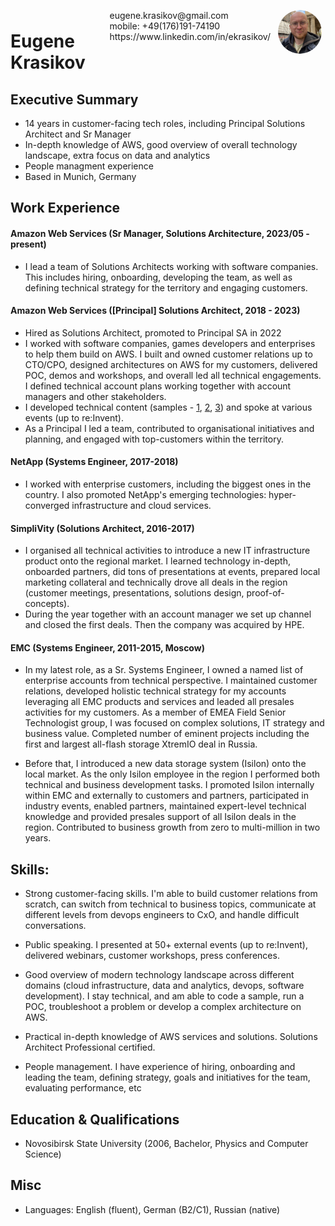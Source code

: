 <img style="float:right;border-radius:50%;width:70px;padding:6px" src="avatar.png" />

<span style="float:right;padding:6px"> 
  eugene.krasikov@gmail.com <br> mobile: +49(176)191-74190 <br> https://www.linkedin.com/in/ekrasikov/
</span>

# Eugene Krasikov  

## Executive Summary

* 14 years in customer-facing tech roles, including Principal Solutions Architect and Sr Manager
* In-depth knowledge of AWS, good overview of overall technology landscape, extra focus on data and analytics
* People managment experience
* Based in Munich, Germany

## Work Experience

#### Amazon Web Services (Sr Manager, Solutions Architecture, 2023/05 - present) 

* I lead a team of Solutions Architects working with software companies. This includes hiring, onboarding, developing the team, as well as defining technical strategy for the territory and engaging customers.

#### Amazon Web Services ([Principal] Solutions Architect, 2018 - 2023) 

* Hired as Solutions Architect, promoted to Principal SA in 2022
* I worked with software companies, games developers and enterprises to help them build on AWS. I built and owned customer relations up to CTO/CPO, designed architectures on AWS for my customers, delivered POC, demos and workshops, and overall led all technical engagements. I defined technical account plans working together with account managers and other stakeholders.
* I developed technical content (samples - [1](https://d1.awsstatic.com/whitepapers/content-delivery-for-games.pdf), [2](https://github.com/aws-samples/aws-lambda-clickhouse), [3](https://docs.aws.amazon.com/whitepapers/latest/best-practices-building-data-lake-for-games/contributors.html)) and spoke at various events (up to re:Invent).
* As a Principal I led a team, contributed to organisational initiatives and planning, and engaged with top-customers within the territory. 

#### NetApp (Systems Engineer, 2017-2018)

* I worked with enterprise customers, including the biggest ones in the country. I also promoted NetApp's emerging technologies: hyper-converged infrastructure and cloud services.

#### SimpliVity (Solutions Architect, 2016-2017)

* I organised all technical activities to introduce a new IT infrastructure product onto the regional market. I learned technology in-depth, onboarded partners, did tons of presentations at events, prepared local marketing collateral and technically drove all deals in the region (customer meetings, presentations, solutions design, proof-of-concepts).
* During the year together with an account manager we set up channel and closed the first deals. Then the company was acquired by HPE.

#### EMC (Systems Engineer, 2011-2015, Moscow)

* In my latest role, as a Sr. Systems Engineer, I owned a named list of enterprise accounts from technical perspective. I maintained customer relations, developed holistic technical strategy for my accounts leveraging all EMC products and services and leaded all presales activities for my customers. As a member of EMEA Field Senior Technologist group, I was focused on complex solutions, IT strategy and business value. Completed number of eminent projects including the first and largest all-flash storage XtremIO deal in Russia.

* Before that, I introduced a new data storage system (Isilon) onto the local market. As the only Isilon employee in the region I performed both technical and business development tasks. I promoted Isilon internally within EMC and externally to customers and partners, participated in industry events, enabled partners, maintained expert-level technical knowledge and provided presales support of all Isilon deals in the region. Contributed to business growth from zero to multi-million in two years.

## Skills: 

* Strong customer-facing skills. I'm able to build customer relations from scratch, can switch from technical to business topics, communicate at different levels from devops engineers to CxO, and handle difficult conversations.

* Public speaking. I presented at 50+ external events (up to re:Invent), delivered webinars, customer workshops, press conferences.

* Good overview of modern technology landscape across different domains (cloud infrastructure, data and analytics, devops, software development). I stay technical, and am able to code a sample, run a POC, troubleshoot a problem or develop a complex architecture on AWS. 

* Practical in-depth knowledge of AWS services and solutions. Solutions Architect Professional certified.

* People management. I have experience of hiring, onboarding and leading the team, defining strategy, goals and initiatives for the team, evaluating performance, etc


## Education & Qualifications

* Novosibirsk State University (2006, Bachelor, Physics and Computer Science)

## Misc

* Languages: English (fluent), German (B2/C1), Russian (native)
